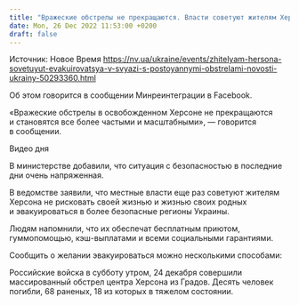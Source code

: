 ```yaml
---
title: "Вражеские обстрелы не прекращаются. Власти советуют жителям Херсона эвакуироваться — министерство"
date: Mon, 26 Dec 2022 11:53:00 +0200
draft: false
---
```

Источник: Новое Время https://nv.ua/ukraine/events/zhitelyam-hersona-sovetuyut-evakuirovatsya-v-svyazi-s-postoyannymi-obstrelami-novosti-ukrainy-50293360.html


Об этом говорится в сообщении Минреинтеграции в Facebook.

«Вражеские обстрелы в освобожденном Херсоне не прекращаются и становятся все более частыми и масштабными», — говорится в сообщении.

 Видео дня   

 В министерстве добавили, что ситуация с безопасностью в последние дни очень напряженная.

В ведомстве заявили, что местные власти еще раз советуют жителям Херсона не рисковать своей жизнью и жизнью своих родных и эвакуироваться в более безопасные регионы Украины.

Людям напомнили, что их обеспечат бесплатным приютом, гуммопомощью, кэш-выплатами и всеми социальными гарантиями.

Сообщить о желании эвакуироваться можно несколькими способами:



 Российские войска в субботу утром, 24 декабря совершили массированный обстрел центра Херсона из Градов. Десять человек погибли, 68 раненых, 18 из которых в тяжелом состоянии.
